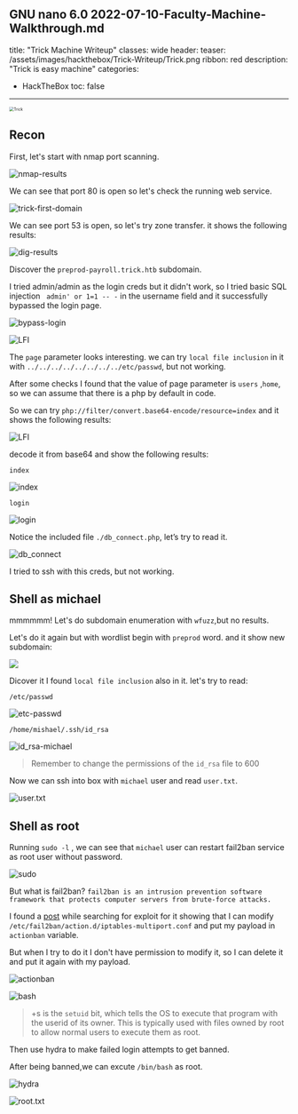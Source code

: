   GNU nano 6.0                                                      2022-07-10-Faculty-Machine-Walkthrough.md                                                               
---
title: "Trick Machine Writeup"
classes: wide
header:
  teaser: /assets/images/hackthebox/Trick-Writeup/Trick.png
ribbon: red
description: "Trick is easy machine"
categories:
  - HackTheBox
toc: false
---

<img src="/assets/images/hackthebox/Trick-Writeup/Trick.png" alt="Trick" style="zoom:50%;" />

## Recon

First, let's start with nmap port scanning.

![nmap-results](/assets/images/hackthebox/Trick-Writeup/nmap-results.png)

We can see that port 80 is open so let's check the running web service.

![trick-first-domain](/assets/images/hackthebox/Trick-Writeup/trick-first-domain.png)

We can see port 53 is open, so let's try zone transfer. it shows the following results:

![dig-results](/assets/images/hackthebox/Trick-Writeup/dig-results.png)

Discover the `preprod-payroll.trick.htb` subdomain.

I tried admin/admin as the login creds but it didn't work, so I tried basic SQL injection ` admin' or 1=1 -- -` in the username field and it successfully bypassed the login page.

![bypass-login](/assets/images/hackthebox/Trick-Writeup/bypass-login.png)

![LFI](/assets/images/hackthebox/Trick-Writeup/page-parameter.png)

The `page` parameter looks interesting. we can try `local file inclusion` in it with `../../../../../../../../etc/passwd`, but not working.

After some checks I found that the value of page parameter is `users` ,`home`, so we can assume that there is a php by default in code.

So we can try `php://filter/convert.base64-encode/resource=index` and it shows the following results:

![LFI](/assets/images/hackthebox/Trick-Writeup/LFI.png)

decode it from base64 and show the following results:

`index`

![index](/assets/images/hackthebox/Trick-Writeup/index.png)

`login`

![login](/assets/images/hackthebox/Trick-Writeup/login.png)

Notice the included file `./db_connect.php`, let’s try to read it.

![db_connect](/assets/images/hackthebox/Trick-Writeup/db_connect.png)

I tried to ssh with this creds, but not working.

## Shell as michael

mmmmmm! Let's do subdomain enumeration with `wfuzz`,but no results.

Let's do it again but with wordlist begin with `preprod` word. and it show new subdomain:

![](/assets/images/hackthebox/Trick-Writeup/third-domain.png)

Dicover it I found `local file inclusion` also in it. let's try to read:

`/etc/passwd`

![etc-passwd](/assets/images/hackthebox/Trick-Writeup/etc-passwd.png)

`/home/mishael/.ssh/id_rsa`

![id_rsa-michael](/assets/images/hackthebox/Trick-Writeup/id_rsa-michael.png)

> Remember to change the permissions of the `id_rsa` file to 600

Now we can ssh into box with `michael` user and read `user.txt`.

![user.txt](/assets/images/hackthebox/Trick-Writeup/user.txt.png)

## Shell as root

Running `sudo -l` , we can see that `michael` user can restart fail2ban service as root user without password.

![sudo](/assets/images/hackthebox/Trick-Writeup/sudo.png)

But what is fail2ban? `fail2ban is an intrusion prevention software framework that protects computer servers from brute-force attacks.`

I found a [post](https://youssef-ichioui.medium.com/abusing-fail2ban-misconfiguration-to-escalate-privileges-on-linux-826ad0cdafb7) while searching for exploit for it showing that I can modify `/etc/fail2ban/action.d/iptables-multiport.conf` and put my payload in `actionban` variable.

But when I try to do it I don't have permission to modify it, so I can delete it and put it again with my payload.

![actionban](/assets/images/hackthebox/Trick-Writeup/actionban.png)

![bash](/assets/images/hackthebox/Trick-Writeup/bash.png)

> +s is the `setuid` bit, which tells the OS to execute that program  with the userid of its owner.  This is typically used with files owned  by root to allow normal users to execute them as root.

Then use hydra to make failed login attempts to get banned.

After being banned,we can excute `/bin/bash` as root.	

![hydra](/assets/images/hackthebox/Trick-Writeup/hydra.png)

![root.txt](/assets/images/hackthebox/Trick-Writeup/root.txt.png)

